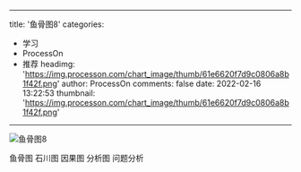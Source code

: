 
---
title: '鱼骨图8'
categories: 
 - 学习
 - ProcessOn
 - 推荐
headimg: 'https://img.processon.com/chart_image/thumb/61e6620f7d9c0806a8b1f42f.png'
author: ProcessOn
comments: false
date: 2022-02-16 13:22:53
thumbnail: 'https://img.processon.com/chart_image/thumb/61e6620f7d9c0806a8b1f42f.png'
---

<div>   
<img class="thumb" alt="鱼骨图8" src="https://img.processon.com/chart_image/thumb/61e6620f7d9c0806a8b1f42f.png" referrerpolicy="no-referrer">
<p>鱼骨图 石川图 因果图 分析图 问题分析</p>  
</div>
            